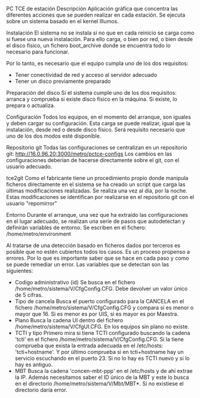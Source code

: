 PC TCE de estación
Descripción
Aplicación gráfica que concentra las diferentes acciones que se pueden realizar en cada estación. Se ejecuta sobre un sistema basado en el kernel Illumos.

Instalación
El sistema no se instala si no que en cada reinicio se carga como si fuese una nueva instalación. Para ello carga, o bien por red, o bien desde el disco físico, un fichero boot_archive donde se encuentra todo lo necesario para funcionar.

Por lo tanto, es necesario que el equipo cumpla uno de los dos requisitos: 
* Tener conectividad de red y acceso al servidor adecuado
* Tener un disco previamente preparado

Preparación del disco
Si el sistema cumple uno de los dos requisitos: arranca y comprueba si existe disco físico en la máquina. Si existe, lo prepara o actualiza.

Configuración
Todos los equipos, en el momento del arranque, son iguales y deben cargar su configuración. Esta carga se puede realizar, igual que la instalación, desde red o desde disco físico. Será requisito necesario que uno de los dos modos esté disponible.

Repositorio git
Todas las configuraciones se centralizan en un repositorio git:
http://16.0.96.20:3000/metro/pctce-configs
Los cambios en las configuraciones deberían de hacerse directamente sobre el git, con el usuario adecuado. 

tce2git
Como el fabricante tiene un procedimiento propio donde manipula ficheros directamente en el sistema se ha creado un script que carga las últimas modificaciones realizadas. Se realiza una vez al día, por la noche. Estas modificaciones se identifican por realizarse en el repositorio git con el usuario "repomirror"

Entorno
Durante el arranque, una vez que ha extraído las configuraciones en el lugar adecuado, se realizan una serie de pasos que autodetectan y definirán variables de entorno. Se escriben en el fichero:
/home/metro/environment

Al tratarse de una detección basado en ficheros dados por terceros es posible que no estén cubiertos todos los casos. Es un proceso propenso a errores. Por lo que es importante saber que se hace en cada paso y como se puede remediar un error. Las variables que se detectan son las siguientes:
* Codigo administrativo (id)
 Se busca en el fichero /home/metro/sistema/V/CfgConfig.CFG. Debe devolver un valor único de 5 cifras.
* Tipo de cancela
 Busca el puerto configurado para la CANCELA en el fichero /home/metro/sistema/V/CfgConfig.CFG y compara si es menor o mayor que 16. Si es menor es por UIS, si es mayor es por Maestra.
* Plano
 Busca la cadena UI dentro del fichero /home/metro/sistema/V/CfgUI.CFG. En los equipos sin plano no existe.
* TCTI y tipo
 Primero mira si tiene TCTI configurado buscando la cadena 'tcti' en el fichero /home/metro/sistema/V/CfgConfig.CFG. Si la tiene comprueba que exista la entrada adecuada en el /etc/hosts: 'tcti+hostname'. Y por último comprueba si en tcti+hostname hay un servicio escuchando en el puerto 23. Si no lo hay es TCTI nuevo y si lo hay es antiguo.
* MBT
 Busca la cadena 'concen-mbt-ppp' en el /etc/hosts y de ahí extrae la IP. Además necesitamos saber el ID único de la MBT y este lo busca en el directorio /home/metro/sistema/V/Mbt/MBT*. Si no existiese el directorio daría error.

